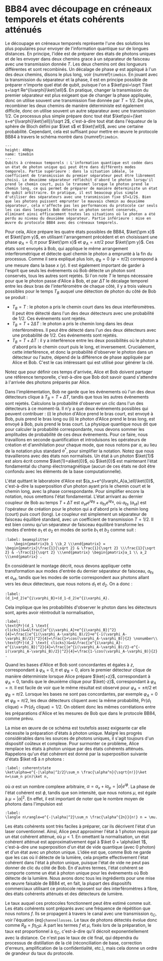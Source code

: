 
# BB84 avec découpage en créneaux temporels et états cohérents atténués

Le découpage en créneaux temporels représente l'une des solutions les plus populaires pour envoyer de l'information quantique sur de longues distances. En principe, l'idée est de préparer des états de photons uniques et de les envoyer dans deux chemins grace à un séparateur de faisceau avec une transmission donnée $T$. Les deux chemins ont des longueurs différentes et sont recombinés. Un décalage de phase $\varphi$ est appliqué à l'un des deux chemins, disons le plus long, voir {numref}`timebin`. En jouant avec la transmission du séparateur et la phase, il est en principe possible de préparer n'importe quel état de qubit, puisque l'on a $\ket\psi=\sqrt T\ket s+\sqrt Re^{i\varphi}\ket{\ell}$. En pratique, changer la transmission du premier séparateur est plus exigeant que de changer la phase appliquée, donc on utilise souvent une transmission fixe donnée par $T=1/2$. De plus, recombiner les deux chemins de manière déterministe est également difficile, donc on utilise souvent un autre séparateur avec une transmission $1/2$. Ce processus plus simple prépare donc tout état $\ket\psi=(\ket s+e^{i\varphi}\ket{\ell})/\sqrt 2$, c'est-à-dire tout état dans l'équateur de la sphère de Bloch défini par $\ket s$ et $\ket{\ell}$, avec une certaine probabilité. Cependant, cela est suffisant pour mettre en œuvre le protocole BB84 à travers le schéma montré dans {numref}`timebin`.

<!--Luke: Maybe we should mention that R is just the coefficient normalizing the state based on T?-->

```{figure} ./TimeBin.png
---
height: 400px
name: timebin
---
Qubits à créneaux temporels : L'information quantique est codée dans un état de photon unique qui peut être dans différents modes temporels. Partie supérieure : dans la situation idéale, le coefficient de transmission du premier séparateur peut être librement choisi. Le deuxième séparateur réfléchit d'abord le photon lorsqu'il prend le chemin court, puis le transmet lorsque le photon prend le chemin long, ce qui permet de préparer de manière déterministe un état de qubit arbitraire. En pratique, il est beaucoup plus simple d'utiliser des séparateurs avec une transmission fixe $T=1/2$. Bien que les photons puissent emprunter le mauvais chemin au deuxième séparateur, cela n'affecte pas les performances du protocole car seuls les cas dans lesquels Bob détecte un photon seront conservés, éliminant ainsi efficacement toutes les situations où le photon a été perdu au niveau du deuxième séparateur. Partie inférieure : mise en œuvre du protocole BB84 avec des créneaux temporels.
```


Pour cela, Alice prépare les quatre états possibles de BB84, $\ket{\pm x}$ et $\ket{\pm y}$, en utilisant l'arrangement précédent et en choisissant une phase $\varphi_A=0,\pi$ pour $\ket{\pm x}$ et $\varphi_A=\pm\pi/2$ pour $\ket{\pm y}$. Ces états sont envoyés à Bob, qui applique le même arrangement interférométrique et détecte quel chemin le photon a emprunté à la fin du processus. Comme il sera expliqué plus loin, $\varphi_B=0$ ($\varphi=\pi/2$) correspond à une mesure dans la base $x$ ($y$). Il est également important de garder à l'esprit que seuls les événements où Bob détecte un photon sont conservés, tous les autres sont rejetés. Si l'on note $T$ le temps nécessaire pour que le photon passe d'Alice à Bob, et par $\Delta T$ le décalage temporel entre les deux bras de l'interféromètre de chaque côté, il y a trois valeurs possibles pour le temps $T_B$ auquel une détection de photon du côté de Bob se produit :

- $T_B=T$ : le photon a pris le chemin court dans les deux interféromètres. Il peut être détecté dans l'un des deux détecteurs avec une probabilité de $1/2$. Ces événements sont rejetés.
- $T_B=T+2\Delta T$ : le photon a pris le chemin long dans les deux interféromètres. Il peut être détecté dans l'un des deux détecteurs avec une probabilité de $1/2$. Ces événements sont rejetés.
- $T_B=T+\Delta T$ : il y a interférence entre les deux possibilités où le photon a d'abord pris le chemin court puis le long, et inversement. Crucialement, cette interférence, et donc la probabilité d'observer le photon dans un détecteur ou l'autre, dépend de la différence de phase appliquée par Alice et Bob. C'est le cas intéressant qui est utilisé pour générer la clé.

Notez que pour définir ces temps d'arrivée, Alice et Bob doivent partager une référence temporelle, c'est-à-dire que Bob doit savoir quand s'attendre à l'arrivée des photons préparés par Alice.

Dans l'implémentation, Bob ne garde que les événements où l'un des deux détecteurs clique à $T_B=T+\Delta T$, tandis que tous les autres événements sont rejetés. Calculons la probabilité d'observer un clic dans l'un des détecteurs à ce moment-là. Il n'y a que deux événements possibles qui peuvent contribuer : (i) le photon d'Alice prend le bras court, est envoyé à Bob, puis prend le bras long ou (ii) le photon d'Alice prend le bras long, est envoyé à Bob, puis prend le bras court. La physique quantique nous dit que pour calculer la probabilité correspondante, nous devons sommer les amplitudes de probabilité de ces deux événements. Pour ce faire, nous travaillons en seconde quantification et introduisons les opérateurs de création et d'annihilation pour chaque mode, que nous notons par $a$, au lieu de la notation plus standard $a^\dagger$, pour simplifier la notation. Notez que nous travaillerons avec des états non normalisés. Un état à un photon $\ket{1}$ est alors écrit comme $\ket{1}=a\ket{0}$, où $\ket{0}$ est maintenant l'état fondamental du champ électromagnétique (aucun de ces états ne doit être confondu avec les éléments de la base computationnelle).

L'état quittant le laboratoire d'Alice est $(a_s+e^{i\varphi_A}a_\ell)\ket{0}$, c'est-à-dire la superposition d'un photon ayant pris le chemin court et le chemin long, avec la phase correspondante. Pour simplifier encore la notation, nous omettons l'état fondamental. L'état arrivant au dernier coupleur de Bob au temps $T+\Delta T$ est $a_{s\ell}e^{i\varphi_B}+a_{\ell s}e^{i\varphi_A}$, où $a_{\ell s}$ ($a_{s\ell}$) est l'opérateur de création pour le photon qui a d'abord pris le chemin long (court) puis court (long). Le coupleur est simplement un séparateur de faisceau équilibré standard, avec un coefficient de transmission $T=1/2$. Il est bien connu qu'un séparateur de faisceau équilibré transforme les modes d'entrée $a_1$ et $a_2$ en modes de sortie $b_1$ et $b_2$ comme suit :

```{math}
:label: beamsplitter
    \begin{pmatrix}b_1 \\b_2 \\\end{pmatrix} =     \begin{pmatrix}\frac{1}{\sqrt 2} & \frac{1}{\sqrt 2} \\\frac{1}{\sqrt 2} & -\frac{1}{\sqrt 2} \\\end{pmatrix} \begin{pmatrix}a_1 \\ a_2 \\\end{pmatrix} .
```

En considérant le montage décrit, nous devons appliquer cette transformation aux modes d'entrée du dernier séparateur de faisceau, $a_{\ell s}$ et $a_{s\ell}$, tandis que les modes de sortie correspondent aux photons allant vers les deux détecteurs, que nous notons $d_1$ et $d_2$. On a donc :

```{math}
:label: 
(d_1+d_2)e^{i\varphi_B}+(d_1-d_2)e^{i\varphi_A}. 
```

Cela implique que les probabilités d'observer le photon dans les détecteurs sont, après avoir réintroduit la normalisation,

```{math}
:label: 
\text{Pr}(d_1 \text{ clicks})&=&\frac{|e^{i\varphi_A}+e^{i\varphi_B}|^2}{4}=\frac{|e^{i(\varphi_A-\varphi_B)/2}+e^{-i(\varphi_A-\varphi_B)/2}|^2}{4}=\frac{1+\cos(\varphi_A-\varphi_B)}{2} \nonumber\\
\text{Pr}(d_2 \text{ clicks})&=&\frac{|e^{i\varphi_A}-e^{i\varphi_B}|^2}{4}=\frac{|e^{i(\varphi_A-\varphi_B)/2}-e^{-i(\varphi_A-\varphi_B)/2}|^2}{4}=\frac{1-\cos(\varphi_A-\varphi_B)}{2} .
```

Quand les bases d'Alice et Bob sont concordantes et égales à $z$, correspondant à $\varphi_A=0,\pi$ et $\varphi_B=0$, alors le premier détecteur clique de manière déterministe lorsque Alice prépare $\ket{+z}$, correspondant à $\varphi_A=0$, tandis que le deuxième clique pour $\ket{-z}$, correspondant à $\varphi_A=\pi$. Il est facile de voir que le même résultat est observé pour $\varphi_A=\pm\pi/2$ et $\varphi_B=\pi/2$. Lorsque les bases ne sont pas concordantes, par exemple $\varphi_A=0$ et $\varphi_B=\pi/2$, les deux détecteurs cliquent avec la même probabilité, $\text{Pr}(d_1 \text{ clique})=\text{Pr}(d_2 \text{ clique})=1/2$. On obtient donc les mêmes corrélations entre les préparations d'Alice et les mesures de Bob que dans le protocole BB84, comme prévu.

La mise en œuvre de ce schéma est toutefois assez exigeante car elle nécessite la préparation d'états à photon unique. Malgré les progrès considérables dans les sources de photons uniques, il s'agit toujours d'un dispositif coûteux et complexe. Pour surmonter ce problème, Alice remplace les états à photon unique par des états cohérents atténués. Rappelons qu'un état cohérent est donné par la superposition suivante d'états $\ket n$ à $n$ photons :

```{math}
:label: coherentstate
\ket\alpha=e^{-|\alpha|^2/2}\sum_n \frac{\alpha^n}{\sqrt{n!}}\ket n=\sum_n p(n)\ket n,
```

où $\alpha$ est un nombre complexe arbitraire, $\alpha=\alpha_x+i\alpha_p=|\alpha|e^{i\phi}$. La phase de l'état cohérent est $\phi$, tandis que son intensité, que nous notons $\mu$, est égale à $\mu=|\alpha|^2$. En effet, il est important de noter que le nombre moyen de photons dans l'impulsion est

```{math}
:label:
\langle n\rangle=e^{-|\alpha|^2}\sum_n \frac{\alpha^{2n}}{n!} n = \mu.
```

Les états cohérents sont très faciles à préparer, car ils décrivent l'état d'un laser conventionnel. Ainsi, Alice peut approximer l'état à 1 photon requis par un état cohérent atténué, où $\mu<1$. En omettant la normalisation, un état cohérent atténué est approximativement égal à $\ket 0 + \alpha\ket 1$, c'est-à-dire une superposition d'un état de vide quantique (avec 0 photon) et d'un état avec un photon unique. L'idée est que, comme Bob ne garde que les cas où il détecte de la lumière, cela projette effectivement l'état cohérent dans l'état à photon unique, puisque l'état de vide ne peut pas donner de clic du côté de Bob. En d'autres termes, l'état cohérent se comporte comme un état à photon unique pour les événements où Bob détecte de la lumière. Nous avons donc tous les ingrédients pour une mise en œuvre faisable de BB84 et, en fait, la plupart des dispositifs commerciaux utilisant ce protocole reposent sur des interféromètres à fibre, des états cohérents atténués et des détecteurs de lumière.

Le taux auquel ces protocoles fonctionnent peut être estimé comme suit. Les états cohérents sont préparés avec une fréquence de répétition que nous notons $f$. Ils se propagent à travers le canal avec une transmission $\eta_C$, voir l'équation {eq}`channellosses`. Le taux de photons détectés évolue donc comme $R_B=f\eta_C\mu$. À part les termes $f$ et $\mu$, fixés lors de la préparation, le taux est proportionnel à $\eta_C$, c'est-à-dire qu'il décroit exponentiellement avec la distance. Ce n'est pas le taux de clé final, qui dépendra du processus de distillation de la clé (réconciliation de base, correction d'erreurs, amplification de la confidentialité, etc.), mais cela donne un ordre de grandeur du taux du protocole.




